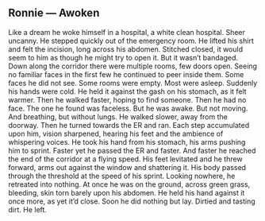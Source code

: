 ## Ronnie &mdash; Awoken
Like a dream he woke himself in a hospital, a white clean hospital. Sheer uncanny. He stepped quickly out of the emergency room. He lifted his shirt and felt the incision, long across his abdomen. Stitched closed, it would seem to him as though he might try to open it. But it wasn’t bandaged. Down along the corridor there were multiple rooms, few doors open. Seeing no familiar faces in the first few he continued to peer inside them. Some faces he did not see. Some rooms were empty. Most were asleep. Suddenly his hands were cold. He held it against the gash on his stomach, as it felt warmer. Then he walked faster, hoping to find someone. Then he had no face. The one he found was faceless. But he was awake. But not moving. And breathing, but without lungs. He walked slower, away from the doorway. Then he turned towards the ER and ran. Each step accumulated upon him, vision sharpened, hearing his feet and the ambience of whispering voices. He took his hand from his stomach, his arms pushing him to sprint. Faster yet he passed the ER and faster. And faster he reached the end of the corridor at a flying speed. His feet levitated and he threw forward, arms out against the window and shattering it. His body passed through the threshold at the speed of his sprint. Looking nowhere, he retreated into nothing.
At once he was on the ground, across green grass, bleeding, skin torn barely upon his abdomen. He held his hand against it once more, as yet it’d close. Soon he did nothing but lay. Dirtied and tasting dirt. He left.
